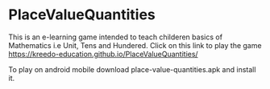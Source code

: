 # PlaceValueQuantities

This is an e-learning game intended to teach childeren basics of Mathematics i.e Unit, Tens and Hundered.
Click on this link to play the game https://kreedo-education.github.io/PlaceValueQuantities/

To play on android mobile download place-value-quantities.apk and install it.
